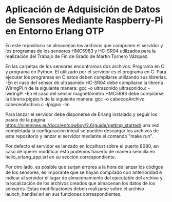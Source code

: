 # Aplicación de Adquisición de Datos de Sensores Mediante Raspberry-Pi en Entorno Erlang OTP
En este repositorio se almacenan los archivos que componen el servidor y los programas de los sensores HMC5983 y HC-SR04 utilizados para la realización del Trabajo de Fin de Grado de Martín Tornero Vázquez.

En las carpetas de los sensores encontramos dos archivos: Programa en C y programa en Python. El utilizado por el servidor es el programa en C.
Para ejecutar los programas en C estos deben compilarse utilizando sus librerías.
-En el caso del sensor de ultrasonido HC-SR04 debe compilarse la librería WiringPi.h de la siguiente manera:  gcc -o ultrasonido ultrasonido.c -lwiringPi
-En el caso del sensor magnetómetro HMC5983 debe compilarse la librería pigpio.h de la siguiente manera: gcc -o cabeceoArchivo cabeceoArchivo.c -lpigpio -lm

Para lanzar el servidor debe disponerse de Erlang instalado y seguir los pasos de la página https://ninenines.eu/docs/en/cowboy/2.6/guide/getting_started/
una vez completada la configuración inicial se pueden descargar los archivos de este repositorio y lanzar el servidor mediante el comando "make run". 

Por defecto el servidor es lanzado en localhost sobre el puerto 8080, en caso de querer modificar esto podemos hacerlo de manera sencilla en hello_erlang_app.erl en su sección correspondiente.

Por otro lado, es posible que surjan errores a la hora de lanzar los códigos de los sensores, es imporante que se hayan compilado con anterioridad e indicar al servidor el lugar de almacenamiento del ejecutable del archivo
y la localización de los archivos creados que almacenan los datos de los sensores. Estas modificaciones deben realizarse sobre el archivo launch_handler.erl en sus funciones correspondientes.
